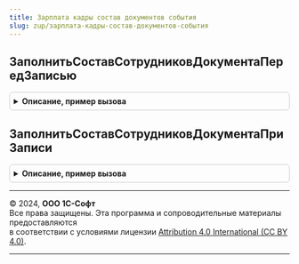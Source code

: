```yaml
---
title: Зарплата кадры состав документов события
slug: zup/зарплата-кадры-состав-документов-события
---
```



## ЗаполнитьСоставСотрудниковДокументаПередЗаписью
<details style="margin: 1em 0; padding: 0.5em; border: 1px solid #ccc; border-radius: 6px;">

<summary style="font-weight: bold; cursor: pointer;">Описание, пример вызова</summary>

```bsl

Процедура ЗаполнитьСоставСотрудниковДокументаПередЗаписью(Источник, Отказ, РежимЗаписи, РежимПроведения) Экспорт
```

Пример вызова
```bsl
ЗарплатаКадрыСоставДокументовСобытия.ЗаполнитьСоставСотрудниковДокументаПередЗаписью(Источник, Отказ, РежимЗаписи, РежимПроведения) 
```
</details>

## ЗаполнитьСоставСотрудниковДокументаПриЗаписи
<details style="margin: 1em 0; padding: 0.5em; border: 1px solid #ccc; border-radius: 6px;">

<summary style="font-weight: bold; cursor: pointer;">Описание, пример вызова</summary>

```bsl

Процедура ЗаполнитьСоставСотрудниковДокументаПриЗаписи(Источник, Отказ) Экспорт
```

Пример вызова
```bsl
ЗарплатаКадрыСоставДокументовСобытия.ЗаполнитьСоставСотрудниковДокументаПриЗаписи(Источник, Отказ) 
```
</details>

---

© 2024, **ООО 1С-Софт**  
Все права защищены. Эта программа и сопроводительные материалы предоставляются  
в соответствии с условиями лицензии [Attribution 4.0 International (CC BY 4.0)](https://creativecommons.org/licenses/by/4.0/legalcode).

---
